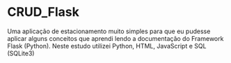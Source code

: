 # CRUD_Flask
Uma aplicação de estacionamento muito simples para que eu pudesse aplicar alguns conceitos que aprendi lendo a documentação do Framework Flask (Python). Neste estudo utilizei Python, HTML, JavaScript e SQL (SQLite3)

